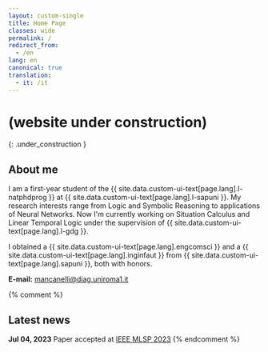 ```yaml
---
layout: custom-single
title: Home Page
classes: wide
permalink: /
redirect_from:
  - /en
lang: en
canonical: true
translation: 
  - it: /it
---
```


# (website under construction)
{: .under_construction }

## About me

I am a first-year student of the {{ site.data.custom-ui-text[page.lang].l-natphdprog }} at {{ site.data.custom-ui-text[page.lang].l-sapuni }}.
My research interests range from Logic and Symbolic Reasoning to applications of Neural Networks.
Now I'm currently working on Situation Calculus and Linear Temporal Logic under the supervision of {{ site.data.custom-ui-text[page.lang].l-gdg }}.

I obtained a {{ site.data.custom-ui-text[page.lang].engcomsci }} and a {{ site.data.custom-ui-text[page.lang].inginfaut }} from {{ site.data.custom-ui-text[page.lang].sapuni }}, both with honors.

**E-mail:** mancanelli@diag.uniroma1.it

{% comment %}
## Latest news

**Jul 04, 2023** Paper accepted at [IEEE MLSP 2023](https://2023.ieeemlsp.org/)
{% endcomment %}